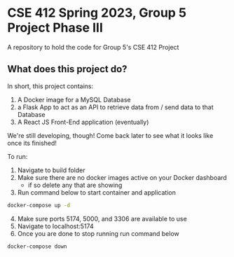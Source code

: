 # CSE 412 Spring 2023, Group 5 Project Phase III

A repository to hold the code for Group 5's CSE 412 Project

## What does this project do?

In short, this project contains:

1. A Docker image for a MySQL Database
2. a Flask App to act as an API to retrieve data from / send data to that
   Database
3. A React JS Front-End application (eventually)

We're still developing, though! Come back later to see what it looks like once
its finished!



To run:
   1. Navigate to build folder
   2. Make sure there are no docker images active on your Docker dashboard
         - if so delete any that are showing
   3. Run command below to start container and application
   ```sh 
   docker-compose up -d
   ```
   4. Make sure ports 5174, 5000, and 3306 are available to use
   5. Navigate to localhost:5174
   6. Once you are done to stop running run command below
```sh
docker-compose down
```

